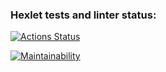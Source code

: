 ### Hexlet tests and linter status:
[![Actions Status](https://github.com/YuWizz/frontend-project-12/actions/workflows/hexlet-check.yml/badge.svg)](https://github.com/YuWizz/frontend-project-12/actions)

[![Maintainability](https://api.codeclimate.com/v1/badges/c71a0fb0c1bffbfc9f47/maintainability)](https://codeclimate.com/github/YuWizz/frontend-project-12/maintainability)